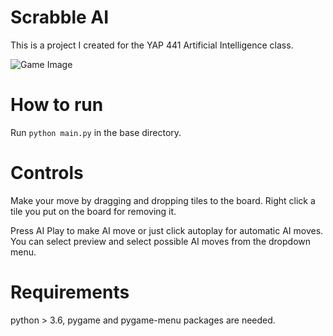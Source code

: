 
# Scrabble AI

This is a project I created for the YAP 441 Artificial Intelligence class.

![Game Image](https://i.imgur.com/tJLENQl.png)

# How to run

Run `python main.py` in the base directory. 

# Controls

Make your move by dragging and dropping tiles to the board. Right click a tile you put on the board for removing it.

Press AI Play to make AI move or just click autoplay for automatic AI moves. You can select preview and select possible AI moves from the dropdown menu. 

# Requirements

python > 3.6, pygame and pygame-menu packages are needed.
